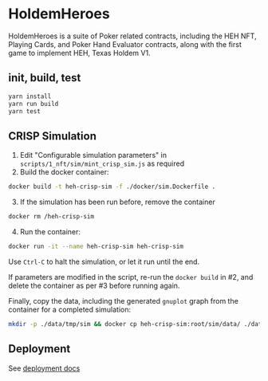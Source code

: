 # HoldemHeroes

HoldemHeroes is a suite of Poker related contracts, including the HEH NFT, Playing Cards, and Poker Hand Evaluator
contracts, along with the first game to implement HEH, Texas Holdem V1.

## init, build, test

```bash
yarn install
yarn run build
yarn test
```

## CRISP Simulation

1. Edit "Configurable simulation parameters" in `scripts/1_nft/sim/mint_crisp_sim.js` as required
2. Build the docker container:

```bash
docker build -t heh-crisp-sim -f ./docker/sim.Dockerfile .
```

3. If the simulation has been run before, remove the container

```bash
docker rm /heh-crisp-sim
```

4. Run the container:

```bash
docker run -it --name heh-crisp-sim heh-crisp-sim
```

Use `Ctrl-C` to halt the simulation, or let it run until the end.

If parameters are modified in the script, re-run the `docker build` in #2, and delete the container as per #3
before running again.

Finally, copy the data, including the generated `gnuplot` graph from the container for a completed simulation:

```bash
mkdir -p ./data/tmp/sim && docker cp heh-crisp-sim:root/sim/data/ ./data/tmp/sim
```

## Deployment

See [deployment docs](./docs/deployment/README.md)
